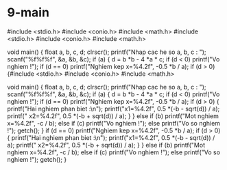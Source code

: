 # 9-main
#include <stdio.h>
#include <conio.h>
#include <math.h>
#include <stdio.h>
#include <conio.h>
#include <math.h>

void main()
{
	float a, b, c, d;
	clrscr();
	printf("Nhap cac he so a, b, c : ");
	scanf("%f%f%f", &a, &b, &c);
	if (a)
	{
		d = b *b - 4 *a * c;
		if (d < 0) printf("Vo nghiem !");
		if (d == 0) printf("Nghiem kep x=%4.2f", -0.5 *b / a);
		if (d > 0)
		{#include <stdio.h>
#include <conio.h>
#include <math.h>

void main()
{
	float a, b, c, d;
	clrscr();
	printf("Nhap cac he so a, b, c : ");
	scanf("%f%f%f", &a, &b, &c);
	if (a)
	{
		d = b *b - 4 *a * c;
		if (d < 0) printf("Vo nghiem !");
		if (d == 0) printf("Nghiem kep x=%4.2f", -0.5 *b / a);
		if (d > 0)
		{
			printf("Hai nghiem phan biet :\n");
			printf("x1=%4.2f", 0.5 *(-b - sqrt(d)) / a);
			printf(" x2=%4.2f", 0.5 *(-b + sqrt(d)) / a);
		}
	}
	else if (b) printf("Mot nghiem x=%4.2f", -c / b);
	else if (c) printf("Vo nghiem !");
	else printf("Vo so nghiem !");
	getch();
}
		if (d == 0) printf("Nghiem kep x=%4.2f", -0.5 *b / a);
		if (d > 0)
		{
			printf("Hai nghiem phan biet :\n");
			printf("x1=%4.2f", 0.5 *(-b - sqrt(d)) / a);
			printf(" x2=%4.2f", 0.5 *(-b + sqrt(d)) / a);
		}
	}
	else if (b) printf("Mot nghiem x=%4.2f", -c / b);
	else if (c) printf("Vo nghiem !");
	else printf("Vo so nghiem !");
	getch();
}
